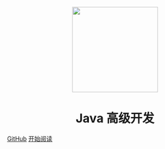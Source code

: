<p align="center">
<img src="https://ss0.bdstatic.com/70cFvHSh_Q1YnxGkpoWK1HF6hhy/it/u=2481424715,2807309609&fm=26&gp=0.jpg" width="200" height="200"/>
</p>
<h1 align="center">Java 高级开发</h1>

[GitHub](https://github.com/Forever1996Fyk/AHCODE-DevelopDoc)
[开始阅读](/README.md)